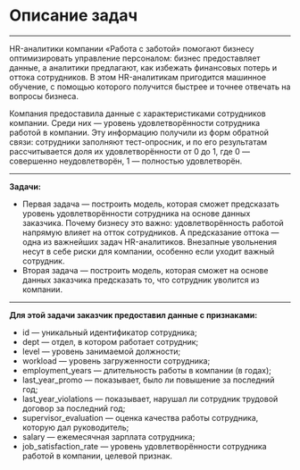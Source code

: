 # Описание задач

------------------------------

HR-аналитики компании «Работа с заботой» помогают бизнесу оптимизировать управление персоналом: бизнес предоставляет данные, а аналитики предлагают, как избежать финансовых потерь и оттока сотрудников. В этом HR-аналитикам пригодится машинное обучение, с помощью которого получится быстрее и точнее отвечать на вопросы бизнеса.

Компания предоставила данные с характеристиками сотрудников компании. Среди них — уровень удовлетворённости сотрудника работой в компании. Эту информацию получили из форм обратной связи: сотрудники заполняют тест-опросник, и по его результатам рассчитывается доля их удовлетворённости от 0 до 1, где 0 — совершенно неудовлетворён, 1 — полностью удовлетворён. 

--------------------------------

**Задачи:**
* Первая задача — построить модель, которая сможет предсказать уровень удовлетворённости сотрудника на основе данных заказчика. 
Почему бизнесу это важно: удовлетворённость работой напрямую влияет на отток сотрудников. А предсказание оттока — одна из важнейших задач HR-аналитиков. Внезапные увольнения несут в себе риски для компании, особенно если уходит важный сотрудник.
* Вторая задача — построить модель, которая сможет на основе данных заказчика предсказать то, что сотрудник уволится из компании.

---------------------------------

**Для этой задачи заказчик предоставил данные с признаками:**
* id — уникальный идентификатор сотрудника;
* dept — отдел, в котором работает сотрудник;
* level — уровень занимаемой должности;
* workload — уровень загруженности сотрудника;
* employment_years — длительность работы в компании (в годах);
* last_year_promo — показывает, было ли повышение за последний год;
* last_year_violations — показывает, нарушал ли сотрудник трудовой договор за последний год;
* supervisor_evaluation — оценка качества работы сотрудника, которую дал руководитель;
* salary — ежемесячная зарплата сотрудника;
* job_satisfaction_rate — уровень удовлетворённости сотрудника работой в компании, целевой признак.
